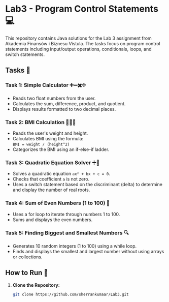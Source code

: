 # Lab3 - Program Control Statements 💻

This repository contains Java solutions for the Lab 3 assignment from Akademia Finansów i Biznesu Vistula. The tasks focus on program control statements including input/output operations, conditionals, loops, and switch statements.

## Tasks 📝

### Task 1: Simple Calculator ➕➖✖️➗
- Reads two float numbers from the user.
- Calculates the sum, difference, product, and quotient.
- Displays results formatted to two decimal places.

### Task 2: BMI Calculation 🏋️‍♂️📏
- Reads the user's weight and height.
- Calculates BMI using the formula:  
  `BMI = weight / (height^2)`
- Categorizes the BMI using an if-else-if ladder.

### Task 3: Quadratic Equation Solver ➗🧮
- Solves a quadratic equation `ax² + bx + c = 0`.
- Checks that coefficient `a` is not zero.
- Uses a switch statement based on the discriminant (delta) to determine and display the number of real roots.

### Task 4: Sum of Even Numbers (1 to 100) 🔢
- Uses a for loop to iterate through numbers 1 to 100.
- Sums and displays the even numbers.

### Task 5: Finding Biggest and Smallest Numbers 🔍
- Generates 10 random integers (1 to 100) using a while loop.
- Finds and displays the smallest and largest number without using arrays or collections.

## How to Run 🚀

1. **Clone the Repository:**
   ```bash
   git clone https://github.com/sherrankumaar/Lab3.git
